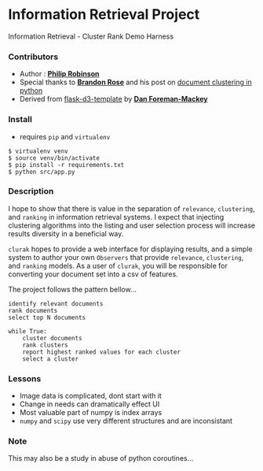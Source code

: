 # Information Retrieval Project

Information Retrieval - Cluster Rank Demo Harness

### Contributors

* Author : __[Philip Robinson](http://github.com/probinso)__
* Special thanks to __[Brandon Rose](https://github.com/brandomr)__ and his post on [document clustering in python](http://brandonrose.org/clustering)
* Derived from [flask-d3-template](https://github.com/dfm/flask-d3-hello-world) by __[Dan Foreman-Mackey](http://danfm.ca/)__

### Install

* requires `pip` and `virtualenv`

```
$ virtualenv venv
$ source venv/bin/activate
$ pip install -r requirements.txt
$ python src/app.py
```

### Description

I hope to show that there is value in the separation of `relevance`, `clustering`, and `ranking` in information retrieval systems. I expect that injecting clustering algorithms into the listing and user selection process will increase results diversity in a beneficial way.

`clurak` hopes to provide a web interface for displaying results, and a simple system to author your own `Observers` that provide `relevance`, `clustering`, and `ranking` models. As a user of `clurak`, you will be responsible for converting your document set into a csv of features.

The project follows the pattern bellow...

```
identify relevant documents
rank documents
select top N documents

while True:
    cluster documents
    rank clusters
    report highest ranked values for each cluster
    select a cluster
```

### Lessons

* Image data is complicated, dont start with it
* Change in needs can dramatically effect UI
* Most valuable part of numpy is index arrays
* `numpy` and `scipy` use very different structures and are inconsistant

### Note

This may also be a study in abuse of python coroutines...
